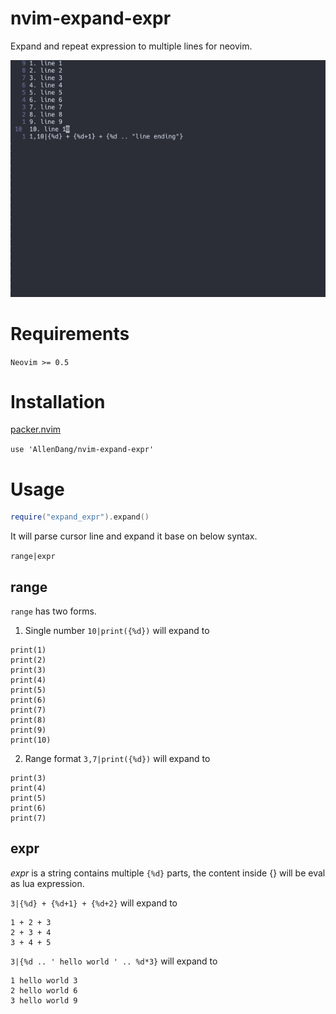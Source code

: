 # nvim-expand-expr

Expand and repeat expression to multiple lines for neovim.

![demo.gif!](https://github.com/AllenDang/nvim-expand-expr/blob/main/demo.gif)

# Requirements

`Neovim >= 0.5`

# Installation

[packer.nvim](https://github.com/wbthomason/packer.nvim)

`use 'AllenDang/nvim-expand-expr'`

# Usage

```lua
require("expand_expr").expand()
```

It will parse cursor line and expand it base on below syntax.

`range|expr`

## range

`range` has two forms.

1. Single number
   `10|print({%d})` will expand to

```
print(1)
print(2)
print(3)
print(4)
print(5)
print(6)
print(7)
print(8)
print(9)
print(10)
```

2. Range format
   `3,7|print({%d})` will expand to

```
print(3)
print(4)
print(5)
print(6)
print(7)
```

## expr

_expr_ is a string contains multiple `{%d}` parts, the content inside {} will be eval as lua expression.

`3|{%d} + {%d+1} + {%d+2}` will expand to

```
1 + 2 + 3
2 + 3 + 4
3 + 4 + 5
```

`3|{%d .. ' hello world ' .. %d*3}` will expand to

```
1 hello world 3
2 hello world 6
3 hello world 9
```
